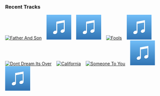 ### Recent Tracks
[<img src='https://lastfm.freetls.fastly.net/i/u/300x300/55d5bc14194443e598e91ffc7b222bb1.png' width='16%' height='16%' alt='Father And Son'>](https://www.last.fm/music/yusuf/_/father%2band%2bson)&nbsp;&nbsp;&nbsp;&nbsp;[<img src='https://github.com/atfinke/atfinke/blob/master/placeholder.jpeg?raw=true' width='16%' height='16%' alt='Bad Child'>](https://www.last.fm/music/tones%2band%2bi/_/bad%2bchild)&nbsp;&nbsp;&nbsp;&nbsp;[<img src='https://github.com/atfinke/atfinke/blob/master/placeholder.jpeg?raw=true' width='16%' height='16%' alt='In Your Arms (with X Ambassadors)'>](https://www.last.fm/music/illenium/_/in%2byour%2barms%2b%2528with%2bx%2bambassadors%2529)&nbsp;&nbsp;&nbsp;&nbsp;[<img src='https://lastfm.freetls.fastly.net/i/u/300x300/537abdc6998d6488e74a8eaf8d175f81.png' width='16%' height='16%' alt='Fools'>](https://www.last.fm/music/ufo%2bufo/_/fools)&nbsp;&nbsp;&nbsp;&nbsp;[<img src='https://github.com/atfinke/atfinke/blob/master/placeholder.jpeg?raw=true' width='16%' height='16%' alt='Into The Storm'>](https://www.last.fm/music/banners/_/into%2bthe%2bstorm)&nbsp;&nbsp;&nbsp;&nbsp;<br>[<img src='https://lastfm.freetls.fastly.net/i/u/300x300/7ddbe9e4761ad2e81713c50e07a25d6a.png' width='16%' height='16%' alt='Dont Dream Its Over'>](https://www.last.fm/music/the%2bhead%2band%2bthe%2bheart/_/don%2527t%2bdream%2bit%2527s%2bover)&nbsp;&nbsp;&nbsp;&nbsp;[<img src='https://lastfm.freetls.fastly.net/i/u/300x300/7f6bf3adaedc4a24ca9e51ebe50d802c.png' width='16%' height='16%' alt='California'>](https://www.last.fm/music/delta%2bspirit/_/california)&nbsp;&nbsp;&nbsp;&nbsp;[<img src='https://lastfm.freetls.fastly.net/i/u/300x300/98bd2468c584f52e2a5055b6d1a9facf.png' width='16%' height='16%' alt='Someone To You'>](https://www.last.fm/music/banners/_/someone%2bto%2byou)&nbsp;&nbsp;&nbsp;&nbsp;[<img src='https://github.com/atfinke/atfinke/blob/master/placeholder.jpeg?raw=true' width='16%' height='16%' alt='Find'>](https://www.last.fm/music/shallou/_/find)&nbsp;&nbsp;&nbsp;&nbsp;[<img src='https://github.com/atfinke/atfinke/blob/master/placeholder.jpeg?raw=true' width='16%' height='16%' alt='Broken & Beautiful'>](https://www.last.fm/music/kelly%2bclarkson/_/broken%2b%2526%2bbeautiful)&nbsp;&nbsp;&nbsp;&nbsp;<br>